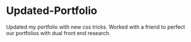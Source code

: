# Updated-Portfolio
Updated my portfolio with new css tricks.  Worked with a friend to perfect our portfolios with dual front end research.
